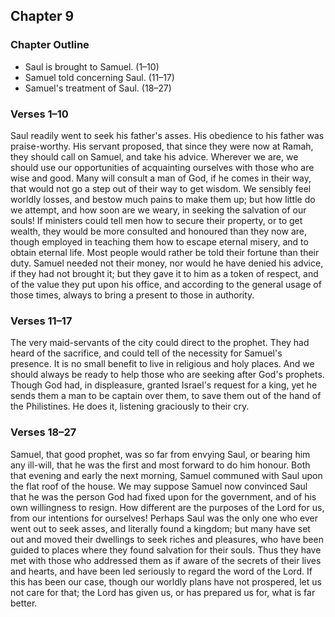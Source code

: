 ## Chapter 9

### Chapter Outline

- Saul is brought to Samuel. (1–10)
- Samuel told concerning Saul. (11–17)
- Samuel's treatment of Saul. (18–27)

### Verses 1–10

Saul readily went to seek his father's asses. His obedience to his father was praise-worthy. His servant proposed, that since they were now at Ramah, they should call on Samuel, and take his advice. Wherever we are, we should use our opportunities of acquainting ourselves with those who are wise and good. Many will consult a man of God, if he comes in their way, that would not go a step out of their way to get wisdom. We sensibly feel worldly losses, and bestow much pains to make them up; but how little do we attempt, and how soon are we weary, in seeking the salvation of our souls! If ministers could tell men how to secure their property, or to get wealth, they would be more consulted and honoured than they now are, though employed in teaching them how to escape eternal misery, and to obtain eternal life. Most people would rather be told their fortune than their duty. Samuel needed not their money, nor would he have denied his advice, if they had not brought it; but they gave it to him as a token of respect, and of the value they put upon his office, and according to the general usage of those times, always to bring a present to those in authority.

### Verses 11–17

The very maid-servants of the city could direct to the prophet. They had heard of the sacrifice, and could tell of the necessity for Samuel's presence. It is no small benefit to live in religious and holy places. And we should always be ready to help those who are seeking after God's prophets. Though God had, in displeasure, granted Israel's request for a king, yet he sends them a man to be captain over them, to save them out of the hand of the Philistines. He does it, listening graciously to their cry.

### Verses 18–27

Samuel, that good prophet, was so far from envying Saul, or bearing him any ill-will, that he was the first and most forward to do him honour. Both that evening and early the next morning, Samuel communed with Saul upon the flat roof of the house. We may suppose Samuel now convinced Saul that he was the person God had fixed upon for the government, and of his own willingness to resign. How different are the purposes of the Lord for us, from our intentions for ourselves! Perhaps Saul was the only one who ever went out to seek asses, and literally found a kingdom; but many have set out and moved their dwellings to seek riches and pleasures, who have been guided to places where they found salvation for their souls. Thus they have met with those who addressed them as if aware of the secrets of their lives and hearts, and have been led seriously to regard the word of the Lord. If this has been our case, though our worldly plans have not prospered, let us not care for that; the Lord has given us, or has prepared us for, what is far better.

